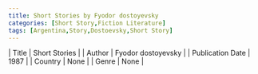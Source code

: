 ```yaml
---
title: Short Stories by Fyodor dostoyevsky
categories: [Short Story,Fiction Literature]
tags: [Argentina,Story,Dostoevsky,Short Story]
---     
```

| Title | Short Stories  |
| Author |  Fyodor dostoyevsky  |
| Publication Date | 1987   |
| Country | None |
| Genre | None  |
        